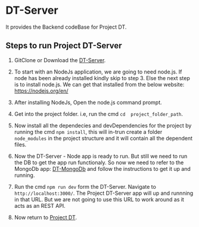 # DT-Server
It provides the Backend codeBase for Project DT.

## Steps to run Project DT-Server

1. GitClone or Download the [DT-Server](https://github.com/Sivasankar-Sivalingam/DT-Server).

2. To start with an NodeJs application, we are going to need node.js. 
If node has been already installed kindly skip to step 3. Else the next step is to install node.js. We can get that installed from the below website: https://nodejs.org/en/

3. After installing NodeJs, Open the node.js command prompt.

4. Get into the project folder. i.e, run the cmd `cd  project_folder_path`.

5. Now install all the dependecies and devDependencies for the project by running the cmd `npm install`, this will in-trun create a folder `node_modules` in the project structure and it will contain all the dependent files.

6. Now the DT-Server - Node app is ready to run. But still we need to run the DB to get the app run functionaly. So now we need to refer to the MongoDb app: [DT-MongoDb](https://github.com/Sivasankar-Sivalingam/DT-MongoDb) and follow the instructions to get it up and running. 

7. Run the cmd `npm run dev` form the DT-Server. Navigate to `http://localhost:3000/`. The Project DT-Server app will up and runnning in that URL. But we are not going to use this URL to work around as it acts as an REST API.

8. Now return to  [Project DT](https://github.com/Sivasankar-Sivalingam/DT).
